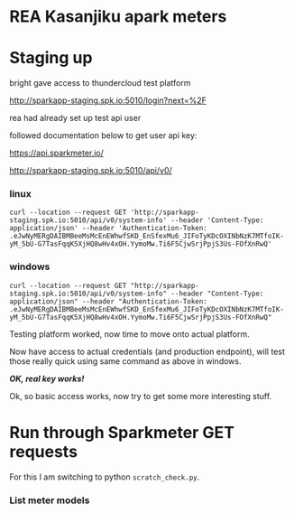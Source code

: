 # REA Kasanjiku apark meters


# Staging up

bright gave access to thundercloud test platform

http://sparkapp-staging.spk.io:5010/login?next=%2F

rea had already set up test api user


followed documentation below to get user api key:

https://api.sparkmeter.io/

http://sparkapp-staging.spk.io:5010/api/v0/



### linux

```
curl --location --request GET 'http://sparkapp-staging.spk.io:5010/api/v0/system-info' --header 'Content-Type: application/json' --header 'Authentication-Token: .eJwNyMERgDAIBMBeeMsMcEnEWhwfSKD_EnSfexMu6_JIFoTyKDcOXINbNzK7MTfoIK-yM_5bU-G7TasFqqK5XjHQ8wHv4xOH.YymoMw.Ti6F5CjwSrjPpjS3Us-FOfXnRwQ'
```


### windows

```
curl --location --request GET "http://sparkapp-staging.spk.io:5010/api/v0/system-info" --header "Content-Type: application/json" --header "Authentication-Token: .eJwNyMERgDAIBMBeeMsMcEnEWhwfSKD_EnSfexMu6_JIFoTyKDcOXINbNzK7MTfoIK-yM_5bU-G7TasFqqK5XjHQ8wHv4xOH.YymoMw.Ti6F5CjwSrjPpjS3Us-FOfXnRwQ"
```

Testing platform worked, now time to move onto actual platform.

Now have access to actual credentials (and production endpoint), will test those really quick using same command as above in windows.

***OK, real key works!***

Ok, so basic access works, now try to get some more interesting stuff.


# Run through Sparkmeter GET requests

For this I am switching to python `scratch_check.py`.

### List meter models


